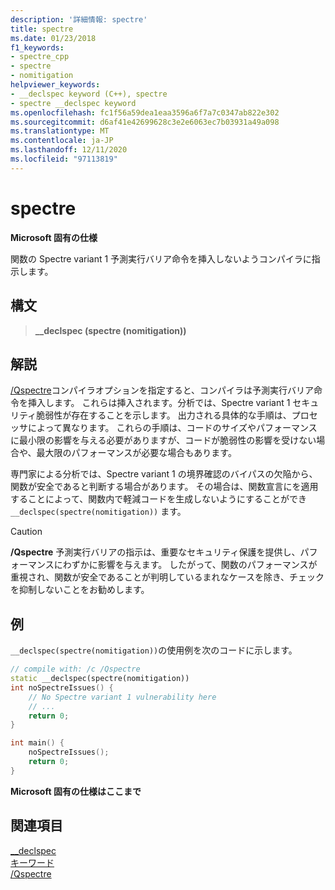 ```yaml
---
description: '詳細情報: spectre'
title: spectre
ms.date: 01/23/2018
f1_keywords:
- spectre_cpp
- spectre
- nomitigation
helpviewer_keywords:
- __declspec keyword (C++), spectre
- spectre __declspec keyword
ms.openlocfilehash: fc1f56a59dea1eaa3596a6f7a7c0347ab822e302
ms.sourcegitcommit: d6af41e42699628c3e2e6063ec7b03931a49a098
ms.translationtype: MT
ms.contentlocale: ja-JP
ms.lasthandoff: 12/11/2020
ms.locfileid: "97113819"
---
```

# <a name="spectre"></a>spectre

**Microsoft 固有の仕様**

関数の Spectre variant 1 予測実行バリア命令を挿入しないようコンパイラに指示します。

## <a name="syntax"></a>構文

> **__declspec (spectre (nomitigation))**

## <a name="remarks"></a>解説

[/Qspectre](../build/reference/qspectre.md)コンパイラオプションを指定すると、コンパイラは予測実行バリア命令を挿入します。 これらは挿入されます。分析では、Spectre variant 1 セキュリティ脆弱性が存在することを示します。 出力される具体的な手順は、プロセッサによって異なります。 これらの手順は、コードのサイズやパフォーマンスに最小限の影響を与える必要がありますが、コードが脆弱性の影響を受けない場合や、最大限のパフォーマンスが必要な場合もあります。

専門家による分析では、Spectre variant 1 の境界確認のバイパスの欠陥から、関数が安全であると判断する場合があります。 その場合は、関数宣言にを適用することによって、関数内で軽減コードを生成しないようにすることができ `__declspec(spectre(nomitigation))` ます。

> [!CAUTION]
> **/Qspectre** 予測実行バリアの指示は、重要なセキュリティ保護を提供し、パフォーマンスにわずかに影響を与えます。 したがって、関数のパフォーマンスが重視され、関数が安全であることが判明しているまれなケースを除き、チェックを抑制しないことをお勧めします。

## <a name="example"></a>例

`__declspec(spectre(nomitigation))`の使用例を次のコードに示します。

```cpp
// compile with: /c /Qspectre
static __declspec(spectre(nomitigation))
int noSpectreIssues() {
    // No Spectre variant 1 vulnerability here
    // ...
    return 0;
}

int main() {
    noSpectreIssues();
    return 0;
}
```

**Microsoft 固有の仕様はここまで**

## <a name="see-also"></a>関連項目

[__declspec](../cpp/declspec.md)<br/>
[キーワード](../cpp/keywords-cpp.md)<br/>
[/Qspectre](../build/reference/qspectre.md)
